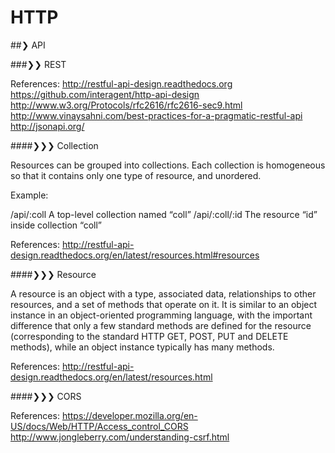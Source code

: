 # HTTP

##❯ API

###❯❯ REST

  References:
    http://restful-api-design.readthedocs.org
    https://github.com/interagent/http-api-design
    http://www.w3.org/Protocols/rfc2616/rfc2616-sec9.html
    http://www.vinaysahni.com/best-practices-for-a-pragmatic-restful-api
    http://jsonapi.org/

####❯❯❯ Collection

  Resources can be grouped into collections. Each collection is homogeneous so that it contains only one type of resource, and unordered.

  Example:

  /api/:coll	    A top-level collection named “coll”
  /api/:coll/:id	The resource “id” inside collection “coll”

  References:
    http://restful-api-design.readthedocs.org/en/latest/resources.html#resources

####❯❯❯ Resource

  A resource is an object with a type, associated data, relationships to other resources, and a set of methods that operate on it. It is similar to an object instance in an object-oriented programming language, with the important difference that only a few standard methods are defined for the resource (corresponding to the standard HTTP GET, POST, PUT and DELETE methods), while an object instance typically has many methods.

  References:
    http://restful-api-design.readthedocs.org/en/latest/resources.html

####❯❯❯ CORS

  References:
    https://developer.mozilla.org/en-US/docs/Web/HTTP/Access_control_CORS
    http://www.jongleberry.com/understanding-csrf.html
